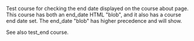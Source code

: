 Test course for checking the end date displayed on the course about page.
This course has both an end_date HTML "blob", and it also has a course end date set.
The end_date "blob" has higher precedence and will show.

See also test_end course.